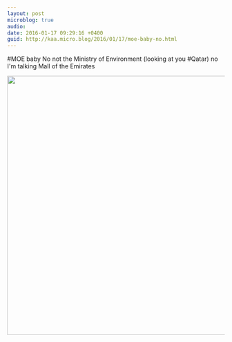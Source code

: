 ```yaml
---
layout: post
microblog: true
audio: 
date: 2016-01-17 09:29:16 +0400
guid: http://kaa.micro.blog/2016/01/17/moe-baby-no.html
---
```

#MOE baby No not the Ministry of Environment (looking at you #Qatar) no I'm talking Mall of the Emirates 

<img src="https://www.kaa.bz/uploads/2018/e3040578b2.jpg" width="600" height="600" />

